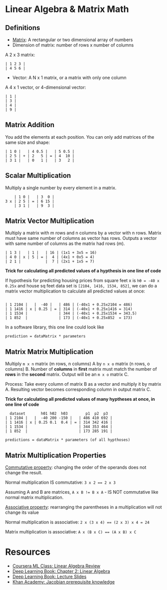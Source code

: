 # Linear Algebra & Matrix Math

## Definitions

- [Matrix](https://en.wikipedia.org/wiki/Matrix_(mathematics)): A rectangular or two dimensional array of numbers
- Dimension of matrix: number of rows x number of columns

A 2 x 3 matrix:
```
| 1 2 3 |
| 4 5 6 |
```

- Vector: A N x 1 matrix, or a matrix with only one column

A 4 x 1 vector, or 4-dimensional vector:
```
| 1 |
| 3 |
| 4 |
| 9 |
```

## Matrix Addition

You add the elements at each position. You can only add matrices of the same size and shape:
```
| 1 0 |   | 4 0.5 |   | 5 0.5 |
| 2 5 | + | 2   5 | = | 4  10 |
| 3 1 |   | 0   1 |   | 3   2 |
```

## Scalar Multiplication
Multiply a single number by every element in a matrix.
```
    | 1 0 |   | 3  0 |
3 x | 2 5 | = | 6 15 |
    | 3 1 |   | 9  3 |
```

## Matrix Vector Multiplication
Multiply a matrix with m rows and n columns by a vector with n rows. Matrix must have same number of columns as vector has rows. Outputs a vector with same number of columns as the matrix had rows (m).

```
| 1 3 |   | 1 |   | 16 | (1x1 + 3x5 = 16)
| 4 0 | x | 5 | = |  4 | (4x1 + 0x5 = 4)
| 2 1 |           |  7 | (2x1 + 1x5 = 7)
```

**Trick for calculating all predicted values of a hypthesis in one line of code**

If hypothesis for predicting housing prices from square feet x is `hϴ = -40 x 0.25x` and house sq feet data set is `[2104, 1416, 1534, 852]`, we can do a matrix vector multiplication to calculate all predicted values at once:

```

| 1 2104 |   |  -40 |   | 486 | (-40x1 + 0.25x2104 = 486)
| 1 1416 | x | 0.25 | = | 314 | (-40x1 + 0.25x1416 = 314)
| 1 1534 |              | 344 | (-40x1 + 0.25x1534 = 343.5)
| 1 852  |              | 173 | (-40x1 + 0.25x852  = 173)
```

In a software library, this one line could look like
```
prediction = dataMatrix * parameters
```

## Matrix Matrix Multiplication

Multiply `m x n` matrix (m rows, n columns) A by `n x o` matrix (n rows, o columns) B. Number of **columns** in **first** matrix must match the number of **rows** in the **second** matrix. Output will be an `m x o` matrix C.

Process: Take every column of matrix B as a vector and multiply it by matrix A. Resulting vector becomes corresponding column in output matrix C.

**Trick for calculating all predicted values of many hyptheses at once, in one line of code**

```
  dataset       hϴ1 hϴ2  hϴ3        p1  p2  p3
| 1 2104 |   |  -40 200 -150 |   | 486 410 692 |
| 1 1416 | x | 0.25 0.1  0.4 | = | 314 342 416 |
| 1 1534 |                       | 344 353 464 |
| 1 852  |                       | 173 285 191 |
```

```
predictions = dataMatrix * parameters (of all hypthoses)
```

## Matrix Multiplication Properties

[Commutative property](https://en.wikipedia.org/wiki/Commutative_property): changing the order of the operands does not change the result.

Normal multiplication IS commutative: `3 x 2 == 2 x 3`

Assuming A and B are matrices, `A x B != B x A` - IS NOT commutative like normal matrix multiplication.

[Associative property](https://en.wikipedia.org/wiki/Associative_property): rearranging the parentheses in a multiplication will not change its value

Normal multiplication is associative: `2 x (3 x 4) == (2 x 3) x 4 = 24`

Matrix multiplication is associative: `A x (B x C) == (A x B) x C` 

# Resources

- [Coursera ML Class: Linear Algebra Review](https://www.coursera.org/learn/machine-learning/lecture/38jIT/matrices-and-vectors)
- [Deep Learning Book: Chapter 2: Linear Algebra](http://www.deeplearningbook.org/contents/linear_algebra.html)
- [Deep Learning Book: Lecture Slides](http://www.deeplearningbook.org/slides/02_linear_algebra.pdf)
- [Khan Academy: Jacobian prerequisite knowledge](https://www.khanacademy.org/math/multivariable-calculus/multivariable-derivatives/jacobian/v/jacobian-prerequisite-knowledge)

